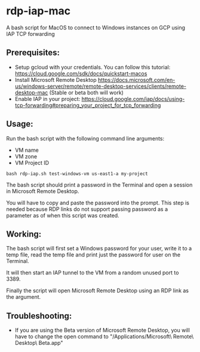 # rdp-iap-mac

A bash script for MacOS to connect to Windows instances on GCP using IAP TCP forwarding

## Prerequisites:

- Setup gcloud with your credentials. You can follow this tutorial: https://cloud.google.com/sdk/docs/quickstart-macos
- Install Microsoft Remote Desktop https://docs.microsoft.com/en-us/windows-server/remote/remote-desktop-services/clients/remote-desktop-mac (Stable or beta both will work)
- Enable IAP in your project: https://cloud.google.com/iap/docs/using-tcp-forwarding#preparing_your_project_for_tcp_forwarding

## Usage:

Run the bash script with the following command line arguments:
- VM name
- VM zone
- VM Project ID

`bash rdp-iap.sh test-windows-vm us-east1-a my-project`

The bash script should print a password in the Terminal and open a session in Microsoft Remote Desktop.

You will have to copy and paste the password into the prompt. This step is needed because RDP links do not support passing password as a parameter as of when this script was created.

## Working:

The bash script will first set a Windows password for your user, write it to a temp file, read the temp file and print just the password for user on the Terminal.

It will then start an IAP tunnel to the VM from a random unused port to 3389.

Finally the script will open Microsoft Remote Desktop using an RDP link as the argument.

## Troubleshooting:

- If you are using the Beta version of Microsoft Remote Desktop, you will have to change the open command to "/Applications/Microsoft\ Remote\ Desktop\ Beta.app"
